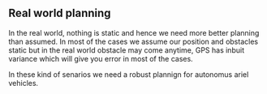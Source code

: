 ## Real world planning

In the real world, nothing is static and hence we need more better planning than assumed.
In most of the cases we assume our position and obstacles static but in the real world obstacle may come anytime,
GPS has inbuit variance which will give you error in most of the cases. 

In these kind of senarios we need a robust plannign for autonomus ariel vehicles.
